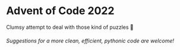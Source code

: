 # Advent of Code 2022
Clumsy attempt to deal with those kind of puzzles 👾

###### Suggestions for a more clean, efficient, pythonic code are welcome!